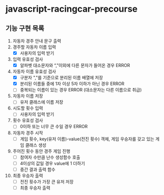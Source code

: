 # javascript-racingcar-precourse

## 기능 구현 목록

1. 자동차 경주 안내 문구 출력
2. 경주할 자동차 이름 입력
   - [x] 사용자의 입력 받기
3. 입력 유효성 검사
   - [x] 알파벳 대소문자와 “,”이외에 다른 문자가 들어온 경우 ERROR
4. 자동차 이름 유효성 검사
   - [x] 구분자 ","를 기준으로 분리된 이름 배열에 저장
   - [x] 분리된 이름들 중에 1자 이상 5자 이하가 아닌 경우 ERROR
   - [ ] 중복되는 이름이 있는 경우 ERROR (대소문자는 다른 이름으로 취급)
5. 자동차 이름 저장
   - [ ] 유저 클래스에 이름 저장
6. 시도할 횟수 입력
   - [ ] 사용자의 입력 받기
7. 횟수 유효성 검사
   - [ ] 0이하 또는 너무 큰 수일 경우 ERROR
8. 자동차 경주 시작
   - [ ] 게임 횟수, key(유저 이름)-value(전진 횟수) 객체, 게임 우승자를 갖고 있는 게임 클래스 생성
9. 주어진 횟수 동안 경주 게임 진행
   - [ ] 참여자 수만큼 난수 생성함수 호출
   - [ ] 4이상의 값일 경우 value에 1 더하기
   - [ ] 중간 결과 출력 함수
10. 최종 우승자 출력
    - [ ] 전진 횟수가 가장 큰 유저 저장
    - [ ] 최종 우승자 출력
